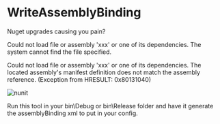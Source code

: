 WriteAssemblyBinding
============================

Nuget upgrades causing you pain?


Could not load file or assembly 'xxx' or one of its dependencies. The system cannot find the file specified.

Could not load file or assembly 'xxx' or one of its dependencies. The located assembly's manifest definition does not match the assembly reference. (Exception from HRESULT: 0x80131040)


![nunit](https://raw.github.com/leblancmeneses/WriteAssemblyBinding/master/Docs/problem.png)


Run this tool in your bin\Debug or bin\Release folder and have it generate the assemblyBinding xml to put in your config.